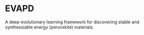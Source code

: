 # EVAPD
A deep evolutionary learning framework for discovering stable and synthesizable energy (perovskite) materials.
